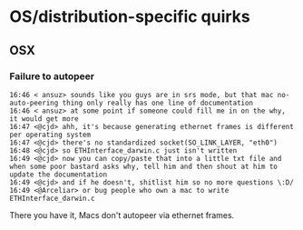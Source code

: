# OS/distribution-specific quirks

## OSX

### Failure to autopeer

```IRC
16:46 < ansuz> sounds like you guys are in srs mode, but that mac no-auto-peering thing only really has one line of documentation
16:46 < ansuz> at some point if someone could fill me in on the why, it would get more
16:47 <@cjd> ahh, it's because generating ethernet frames is different per operating system
16:47 <@cjd> there's no standardized socket(SO_LINK_LAYER, "eth0")
16:48 <@cjd> so ETHInterface_darwin.c just isn't written
16:49 <@cjd> now you can copy/paste that into a little txt file and when some poor bastard asks why, tell him and then shout at him to update the documentation
16:49 <@cjd> and if he doesn't, shitlist him so no more questions \:D/
16:49 <@Arceliar> or bug people who own a mac to write ETHInterface_darwin.c
```

There you have it, Macs don't autopeer via ethernet frames.
